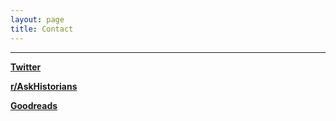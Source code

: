 ```yaml
---
layout: page
title: Contact
---
```


---

[**Twitter**](https://twitter.com/ekinda)

[**r/AskHistorians**](https://www.reddit.com/r/AskHistorians/wiki/profiles/ekinda)

[**Goodreads**](https://www.goodreads.com/ekinda)
